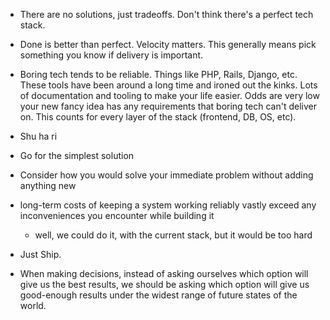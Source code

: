 * There are no solutions, just tradeoffs. Don't think there's a perfect tech stack.

* Done is better than perfect. Velocity matters. This generally means pick something you know if delivery is important.

* Boring tech tends to be reliable. Things like PHP, Rails, Django, etc. These tools have been around a long time and ironed out the kinks. Lots of documentation and tooling to make your life easier. Odds are very low your new fancy idea has any requirements that boring tech can't deliver on. This counts for every layer of the stack (frontend, DB, OS, etc).

* Shu ha ri
  
* Go for the simplest solution

* Consider how you would solve your immediate problem without adding anything new

* long-term costs of keeping a system working reliably vastly exceed any inconveniences you encounter while building it
  - well, we could do it, with the current stack, but it would be too hard

* Just Ship.

* When making decisions, instead of asking ourselves which option will give us the best results, we should be asking which option will give us good-enough results under the widest range of future states of the world.